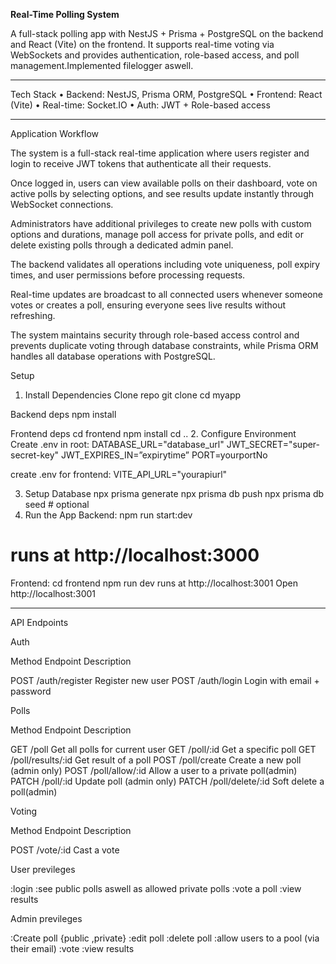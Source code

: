  **Real-Time Polling System**

A full-stack polling app with NestJS + Prisma + PostgreSQL on the backend and React (Vite) on the frontend. It supports real-time voting via WebSockets and provides authentication, role-based access, and poll management.Implemented filelogger aswell.
________________________________________
 Tech Stack
•	Backend: NestJS, Prisma ORM, PostgreSQL
•	Frontend: React (Vite)
•	Real-time: Socket.IO
•	Auth: JWT + Role-based access
________________________________________
Application Workflow

The system is a full-stack real-time application where users register and login to receive JWT tokens that authenticate all their requests. 

Once logged in, users can view available polls on their dashboard, vote on active polls by selecting options, and see results update instantly through WebSocket connections. 

Administrators have additional privileges to create new polls with custom options and durations, manage poll access for private polls, and edit or delete existing polls through a dedicated admin panel. 

The backend validates all operations including vote uniqueness, poll expiry times, and user permissions before processing requests. 

Real-time updates are broadcast to all connected users whenever someone votes or creates a poll, ensuring everyone sees live results without refreshing.

 The system maintains security through role-based access control and prevents duplicate voting through database constraints, while Prisma ORM handles all database operations with PostgreSQL.

Setup
1. Install Dependencies
Clone repo
git clone <repo-url>
cd myapp

Backend deps
npm install

Frontend deps
cd frontend
npm install
cd ..
2. Configure Environment
Create .env in root:
DATABASE_URL="database_url"
JWT_SECRET="super-secret-key"
JWT_EXPIRES_IN=”expirytime”
PORT=yourportNo

create .env for frontend:
VITE_API_URL="yourapiurl"


3. Setup Database
npx prisma generate
npx prisma db push
npx prisma db seed   # optional
4. Run the App
Backend:
npm run start:dev
# runs at http://localhost:3000
Frontend:
cd frontend
npm run dev
runs at http://localhost:3001
Open http://localhost:3001
________________________________________
 API Endpoints

 Auth

Method    Endpoint	        Description

POST	    /auth/register	  Register new user
POST	    /auth/login	      Login with email + password
 
 Polls

Method    	Endpoint	            Description

GET	        /poll                 Get all polls for current user
GET	        /poll/:id             Get a specific poll
GET	        /poll/results/:id	    Get result of a poll
POST	      /poll/create    	    Create a new poll (admin only)
POST        /poll/allow/:id       Allow a user to a private poll(admin)
PATCH       /poll/:id              Update poll (admin only)
PATCH       /poll/delete/:id      Soft delete a poll(admin)

 Voting

Method	     Endpoint	            Description

POST	       /vote/:id	          Cast a vote
		

User previleges

:login
:see public polls aswell as allowed private polls
:vote a poll
:view results

Admin previleges

:Create poll {public ,private}
:edit poll
:delete poll
:allow users to a pool (via their email)
:vote 
:view results